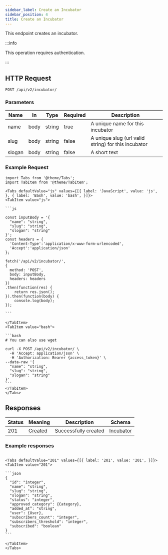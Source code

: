 ```yaml
---
sidebar_label: Create an Incubator
sidebar_position: 4
title: Create an Incubator
---
```


This endpoint creates an incubator.


:::info

This operation requires authentication.

:::


## HTTP Request

`POST /api/v2/incubator/`

### Parameters

|Name|In|Type|Required|Description|
|---|---|---|---|---|
|name|body|string|true|A unique name for this incubator|
|slug|body|string|false|A unique slug (url valid string) for this incubator|
|slogan|body|string|false|A short text|

### Example Request

````mdx-code-block
import Tabs from '@theme/Tabs';
import TabItem from '@theme/TabItem';

<Tabs defaultValue="js" values={[{ label: 'JavaScript', value: 'js', }, { label: 'Bash', value: 'bash', }]}>
<TabItem value="js">

```js

const inputBody = '{
  "name": "string",
  "slug": "string",
  "slogan": "string"
}';
const headers = {
  'Content-Type':'application/x-www-form-urlencoded',
  'Accept':'application/json'
};

fetch('/api/v2/incubator/',
{
  method: 'POST',
  body: inputBody,
  headers: headers
})
.then(function(res) {
    return res.json();
}).then(function(body) {
    console.log(body);
});

```

</TabItem>
<TabItem value="bash">

```bash
# You can also use wget

curl -X POST /api/v2/incubator/ \
  -H 'Accept: application/json' \
  -H 'Authorization: Bearer {access_token}' \
--data-raw '{
  "name": "string",
  "slug": "string",
  "slogan": "string"
}'  
```
</TabItem>
</Tabs>
````
## Responses

|Status|Meaning|Description|Schema|
|---|---|---|---|
|201|[Created](https://tools.ietf.org/html/rfc7231#section-6.3.2)|Successfully created|[Incubator](/docs/apireference/v2/schemas/incubator)|

### Example responses

````mdx-code-block

<Tabs defaultValue="201" values={[{ label: '201', value: '201', }]}>
<TabItem value="201">

```json
{
  "id": "integer",
  "name": "string",
  "slug": "string",
  "slogan": "string",
  "status": "integer",
  "approved_category": {Category},
  "added_at": "string",
  "user": {User},
  "subscribers_count": "integer",
  "subscribers_threshold": "integer",
  "subscribed": "boolean"
}
```

</TabItem>
</Tabs>
````




